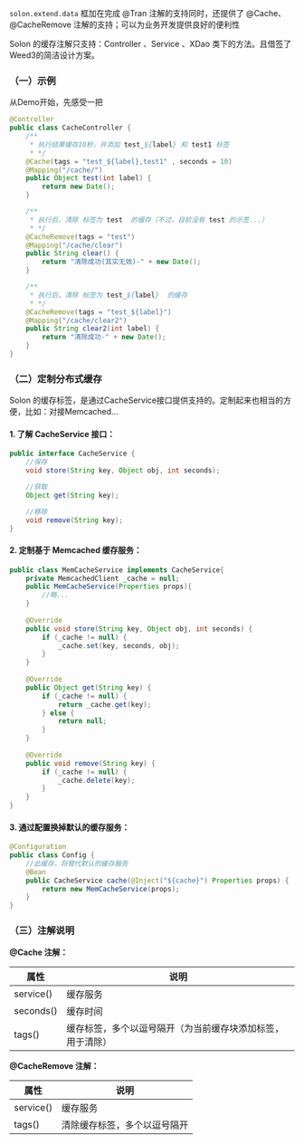 `solon.extend.data` 框加在完成 @Tran 注解的支持同时，还提供了 @Cache、@CacheRemove 注解的支持；可以为业务开发提供良好的便利性


Solon 的缓存注解只支持：Controller 、Service 、XDao 类下的方法。且借签了Weed3的简洁设计方案。

### （一）示例

从Demo开始，先感受一把

```java
@Controller
public class CacheController {
    /**
     * 执行结果缓存10秒，并添加 test_${label} 和 test1 标签
     * */
    @Cache(tags = "test_${label},test1" , seconds = 10)
    @Mapping("/cache/")
    public Object test(int label) {
        return new Date();
    }

    /**
     * 执行后，清除 标签为 test  的缓存（不过，目前没有 test 的示签...）
     * */
    @CacheRemove(tags = "test")
    @Mapping("/cache/clear")
    public String clear() {
        return "清除成功(其实无效)-" + new Date();
    }

    /**
     * 执行后，清除 标签为 test_${label}  的缓存
     * */
    @CacheRemove(tags = "test_${label}")
    @Mapping("/cache/clear2")
    public String clear2(int label) {
        return "清除成功-" + new Date();
    }
}
```

### （二）定制分布式缓存

Solon 的缓存标签，是通过CacheService接口提供支持的。定制起来也相当的方便，比如：对接Memcached...

#### 1. 了解 CacheService 接口：

```java
public interface CacheService {
    //保存
    void store(String key, Object obj, int seconds);

    //获取
    Object get(String key);

    //移除
    void remove(String key);
}
```

#### 2. 定制基于 Memcached 缓存服务：

```java
public class MemCacheService implements CacheService{
    private MemcachedClient _cache = null;
    public MemCacheService(Properties props){
        //略...
    }
  
    @Override
    public void store(String key, Object obj, int seconds) {
        if (_cache != null) {
            _cache.set(key, seconds, obj);
        }
    }
    
    @Override
    public Object get(String key) {
        if (_cache != null) {
            return _cache.get(key);
        } else {
            return null;
        }
    }
    
    @Override
    public void remove(String key) {
        if (_cache != null) {
            _cache.delete(key);
        }
    }
}
```

#### 3. 通过配置换掉默认的缓存服务：

```java
@Configuration
public class Config {
    //此缓存，将替代默认的缓存服务
    @Bean
    public CacheService cache(@Inject("${cache}") Properties props) {
        return new MemCacheService(props);
    }
}
```

### （三）注解说明

**@Cache 注解：**

| 属性 | 说明 | 
| -------- | -------- | 
| service()     | 缓存服务     | 
| seconds()     | 缓存时间     | 
| tags()     | 缓存标签，多个以逗号隔开（为当前缓存块添加标签，用于清除）     | 


**@CacheRemove 注解：**

| 属性 | 说明 | 
| -------- | -------- | 
| service()     | 缓存服务     | 
| tags()     | 清除缓存标签，多个以逗号隔开     | 



